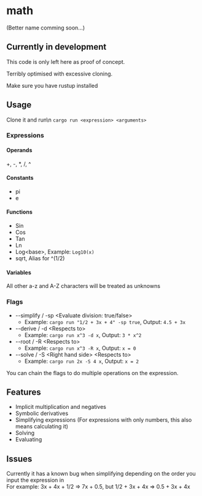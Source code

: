 # math
(Better name comming soon...)

## Currently in development
This code is only left here as proof of concept.

Terribly optimised with excessive cloning.

Make sure you have rustup installed

## Usage
Clone it and run\n
`cargo run <expression> <arguments>`

### Expressions

#### Operands
+, -, *, /, ^
#### Constants
- pi
- e
#### Functions
- Sin
- Cos
- Tan
- Ln
- Log\<base>, Example: `Log10(x)`
- sqrt, Alias for ^(1/2)
#### Variables
All other a-z and A-Z characters will be treated as unknowns

### Flags
- --simplify / -sp \<Evaluate division: true/false>
  - Example: `cargo run "1/2 + 3x + 4" -sp true`, Output: `4.5 + 3x`
- --derive / -d \<Respects to>
  - Example: `cargo run x^3 -d x`, Output: `3 * x^2`
- --root / -R \<Respects to>
  - Example: `cargo run x^3 -R x`, Output: `x = 0`
- --solve / -S \<Right hand side> \<Respects to>
  - Example: `cargo run 2x -S 4 x`, Output: `x = 2`

You can chain the flags to do multiple operations on the expression.
## Features

- Implicit multiplication and negatives
- Symbolic derivatives
- Simplifying expressions (For expressions with only numbers, this also means calculating it) 
- Solving
- Evaluating

## Issues
Currently it has a known bug when simplifying depending on the order you input the expression in<br>
For example: 3x + 4x + 1/2 => 7x + 0.5, but 1/2 + 3x + 4x => 0.5 + 3x + 4x
